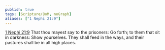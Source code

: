 ```yaml
---
publish: true
tags: [Scripture/BoM, noGraph]
aliases: ["1 Nephi 21:9"]
---
```

[1 Nephi 21:9](https://churchofjesuschrist.org/study/scriptures/bofm/1-ne/21?lang=eng&id=p9#p9) That thou mayest say to the prisoners: Go forth; to them that sit in darkness: Show yourselves. They shall feed in the ways, and their pastures shall be in all high places.
